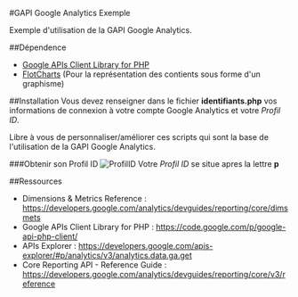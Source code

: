 #GAPI Google Analytics Exemple

Exemple d'utilisation de la GAPI Google Analytics.

##Dépendence
* [Google APIs Client Library for PHP](https://code.google.com/p/google-api-php-client/)
* [FlotCharts](http://www.flotcharts.org/) (Pour la représentation des contients sous forme d'un graphisme)

##Installation
Vous devez renseigner dans le fichier **identifiants.php** vos informations de connexion à votre compte Google Analytics et votre *Profil ID*.

Libre à vous de personnaliser/améliorer ces scripts qui sont la base de l'utilisation de la GAPI Google Analytics.

###Obtenir son Profil ID
![ProfilID](https://developers.google.com/analytics/images/profile_id_report_url.png)
Votre *Profil ID* se situe apres la lettre **p**

##Ressources
* Dimensions & Metrics Reference : https://developers.google.com/analytics/devguides/reporting/core/dimsmets
* Google APIs Client Library for PHP : https://code.google.com/p/google-api-php-client/
* APIs Explorer : https://developers.google.com/apis-explorer/#p/analytics/v3/analytics.data.ga.get
* Core Reporting API - Reference Guide : https://developers.google.com/analytics/devguides/reporting/core/v3/reference
